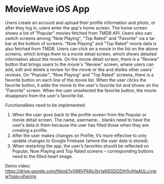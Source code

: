 # MovieWave iOS App
Users create an account and upload their profile information and photo, or after they log in, users enter the app's home screen. The home screen shows a list of "Popular" movies fetched from TMDB API. Users also can switch screens among "Now Playing", "Top Rated" and "Favorite" via a tar bar at the bottom of screens. "Now Playing" and "Top Rated" movie data is also fetched from TMDB. Users can click on a movie in the list on the above screens, which brings them to a movie detail screen, which shows detailed information about the movie. On the movie detail screen, there is a "Review" button that brings users to the movie's "Review" screen, where users can add, edit and delete a review for the movie or like and dislike other users' reviews. On "Popular", "Now Playing" and "Top Rated" screens, there is a favorite button on each line of the movie list. When the user clicks the favorite button, it adds the movie to the user's favorite list and shows on the "Favorite" screen. When the user unselected the favorite button, the movie disappears from the user's favorite list.

Functionalities need to be implemented:
1. When the user goes back to the profile screen from the Popular or movie detail screen. The name, username… blanks need to have the user’s data in them because the user has filled those when they are creating a profile.
2. After the user makes changes on Profile, it’s more effective to only update changes to Google Firebase (where the user data is stored).
3. When restarting the app, the user’s favorites should be reflected on Popular, Now Playing and Top Rated screens – corresponding buttons need to the filled heart image.

Demo video:
https://drive.google.com/file/d/1yXR8VPkRo3Iv1aNSSDGDjhfIyIHa4ULc/view?usp=sharing
